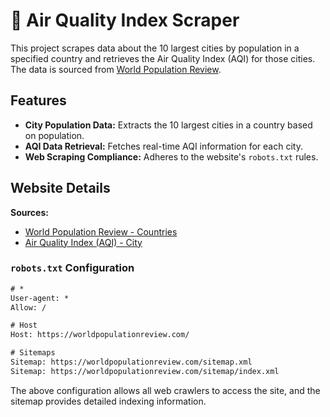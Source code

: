 # 🐍 Air Quality Index Scraper

This project scrapes data about the 10 largest cities by population in a specified country and retrieves the Air Quality Index (AQI) for those cities. The data is sourced from [World Population Review](https://worldpopulationreview.com).

## Features

- **City Population Data:** Extracts the 10 largest cities in a country based on population.
- **AQI Data Retrieval:** Fetches real-time AQI information for each city.
- **Web Scraping Compliance:** Adheres to the website's `robots.txt` rules.

## Website Details

**Sources:**

- [World Population Review - Countries](https://worldpopulationreview.com/countries/italy)
- [Air Quality Index (AQI) - City](https://aqicn.org/search/#q=Rome)

### `robots.txt` Configuration

```txt
# *
User-agent: *
Allow: /

# Host
Host: https://worldpopulationreview.com/

# Sitemaps
Sitemap: https://worldpopulationreview.com/sitemap.xml
Sitemap: https://worldpopulationreview.com/sitemap/index.xml
```

The above configuration allows all web crawlers to access the site, and the sitemap provides detailed indexing information.
